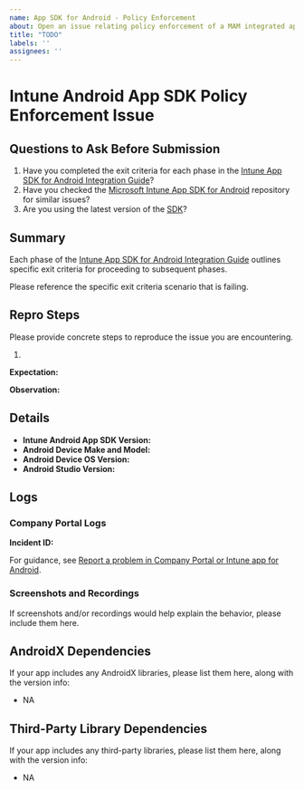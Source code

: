 ```yaml
---
name: App SDK for Android - Policy Enforcement
about: Open an issue relating policy enforcement of a MAM integrated app.
title: "TODO"
labels: ''
assignees: ''
---
```


# Intune Android App SDK Policy Enforcement Issue

## Questions to Ask Before Submission

1. Have you completed the exit criteria for each phase in the [Intune App SDK for Android Integration Guide]?
2. Have you checked the [Microsoft Intune App SDK for Android] repository for similar issues?
3. Are you using the latest version of the [SDK]?

## Summary

Each phase of the [Intune App SDK for Android Integration Guide] outlines specific exit criteria for proceeding to subsequent phases.

Please reference the specific exit criteria scenario that is failing.

## Repro Steps

Please provide concrete steps to reproduce the issue you are encountering.

1.

**Expectation:**

**Observation:**

## Details

- **Intune Android App SDK Version:**
- **Android Device Make and Model:**
- **Android Device OS Version:**
- **Android Studio Version:**

## Logs

### Company Portal Logs

**Incident ID:**

For guidance, see [Report a problem in Company Portal or Intune app for Android].

### Screenshots and Recordings

If screenshots and/or recordings would help explain the behavior, please include them here.

## AndroidX Dependencies

If your app includes any AndroidX libraries, please list them here, along with the version info:

- NA

## Third-Party Library Dependencies

If your app includes any third-party libraries, please list them here, along with the version info:

- NA

<!-- Links -->
[Intune App SDK for Android Integration Guide]: https://learn.microsoft.com/mem/intune/developer/app-sdk-android-phase1
[Report a problem in Company Portal or Intune app for Android]: https://learn.microsoft.com/mem/intune/user-help/send-logs-to-your-it-admin-by-email-android
[Microsoft Intune App SDK for Android]: https://github.com/msintuneappsdk/ms-intune-app-sdk-android
[SDK]: https://github.com/msintuneappsdk/ms-intune-app-sdk-android/releases

